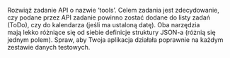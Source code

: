 Rozwiąż zadanie API o nazwie ‘tools’. Celem zadania jest zdecydowanie, czy podane przez API zadanie powinno zostać dodane do listy zadań (ToDo), czy do kalendarza (jeśli ma ustaloną datę). Oba narzędzia mają lekko różniące się od siebie definicje struktury JSON-a (różnią się jednym polem). Spraw, aby Twoja aplikacja działała poprawnie na każdym zestawie danych testowych.